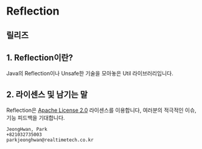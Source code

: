 # Reflection

## 릴리즈

## 1. Reflection이란?

Java의 Reflection이나 Unsafe한 기술을 모아놓은 Util 라이브러리입니다.

## 2. 라이센스 및 남기는 말

Reflection은 [Apache License 2.0](./LICENSE.txt) 라이센스를 이용합니다, 여러분의 적극적인 이슈, 기능 피드백을 기대합니다.

```
JeongHwan, Park
+821032735003
parkjeonghwan@realtimetech.co.kr
```
